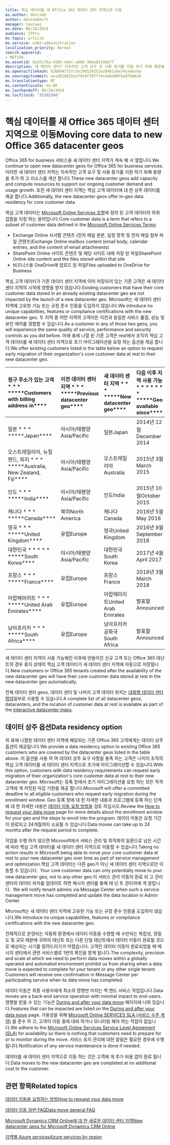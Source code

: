 ```yaml
---
title: 핵심 데이터를 새 Office 365 데이터 센터 지역으로 이동
ms.author: deniseb
author: denisebmsft
manager: laurawi
ms.date: 06/28/2019
audience: ITPro
ms.topic: article
ms.service: o365-administration
localization_priority: Normal
search.appverid:
- MET150
ms.assetid: 0a35176a-e585-4dec-a90b-36be8314667f
description: 새 데이터 센터? 지속적인 고객 요구 및 사용 증가를 지원 하기 위해 용량을 추가 하 고 리소스를 계산 합니다. 또한 새 데이터 센터 지역는 핵심 고객 데이터에 대 한 상주 데이터를 제공 합니다. 핵심 고객 데이터는 Microsoft Online Services 약관 (전자 메일 본문, 일정 항목 및 전자 메일 첨부 파일의 콘텐츠)과 SharePoint Online 사이트 콘텐츠 및 파일에 정의 된 고객 데이터의 하위 집합을 참조 하는 용어입니다. 해당 사이트 내에 저장 되 고 파일을 비즈니스용 OneDrive로 업로드 합니다.
ms.openlocfilehash: 63b094772fc5e199124251e204b116e74cedec0a
ms.sourcegitcommit: aca382b615ce79c9f707f74cda6d90fbe87bb626
ms.translationtype: MT
ms.contentlocale: ko-KR
ms.lasthandoff: 06/28/2019
ms.locfileid: "35392348"
---
```

# <a name="moving-core-data-to-new-office-365-datacenter-geos"></a><span data-ttu-id="65266-105">핵심 데이터를 새 Office 365 데이터 센터 지역으로 이동</span><span class="sxs-lookup"><span data-stu-id="65266-105">Moving core data to new Office 365 datacenter geos</span></span>

<span data-ttu-id="65266-106">Office 365 for business 서비스용 새 데이터 센터 지역가 계속 해 서 열립니다.</span><span class="sxs-lookup"><span data-stu-id="65266-106">We continue to open new datacenter geos for Office 365 for business services.</span></span> <span data-ttu-id="65266-107">이러한 새 데이터 센터 지역는 지속적인 고객 요구 및 사용 증가를 지원 하기 위해 용량을 추가 하 고 리소스를 계산 합니다.</span><span class="sxs-lookup"><span data-stu-id="65266-107">These new datacenter geos add capacity and compute resources to support our ongoing customer demand and usage growth.</span></span> <span data-ttu-id="65266-108">또한 새 데이터 센터 지역는 핵심 고객 데이터에 대 한 상주 데이터를 제공 합니다.</span><span class="sxs-lookup"><span data-stu-id="65266-108">Additionally, the new datacenter geos offer in-geo data residency for core customer data.</span></span> 

<span data-ttu-id="65266-109">핵심 고객 데이터는 [Microsoft Online Services 조항](https://go.microsoft.com/fwlink/p/?LinkID=249048)에 정의 된 고객 데이터의 하위 집합을 지칭 하는 용어입니다.</span><span class="sxs-lookup"><span data-stu-id="65266-109">Core customer data is a term that refers to a subset of customer data defined in the [Microsoft Online Services Terms](https://go.microsoft.com/fwlink/p/?LinkID=249048):</span></span> 
- <span data-ttu-id="65266-110">Exchange Online 사서함 콘텐츠 (전자 메일 본문, 일정 항목 및 전자 메일 첨부 파일 콘텐츠)</span><span class="sxs-lookup"><span data-stu-id="65266-110">Exchange Online mailbox content (email body, calendar entries, and the content of email attachments)</span></span>
- <span data-ttu-id="65266-111">SharePoint Online 사이트 콘텐츠 및 해당 사이트 내에 저장 된 파일</span><span class="sxs-lookup"><span data-stu-id="65266-111">SharePoint Online site content and the files stored within that site</span></span>
- <span data-ttu-id="65266-112">비즈니스용 OneDrive에 업로드 된 파일</span><span class="sxs-lookup"><span data-stu-id="65266-112">Files uploaded to OneDrive for Business</span></span> 
  
<span data-ttu-id="65266-113">핵심 고객 데이터가 기존 데이터 센터 지역에 이미 저장되어 있는 기존 고객은 새 데이터 센터 지역의 시작에 영향을 받지 않습니다.</span><span class="sxs-lookup"><span data-stu-id="65266-113">Existing customers that have their core customer data stored in an already existing datacenter geo are not impacted by the launch of a new datacenter geo.</span></span> <span data-ttu-id="65266-114">Microsoft는 새 데이터 센터 지역에 고유한 기능 또는 규정 준수 인증을 도입하지 않습니다.</span><span class="sxs-lookup"><span data-stu-id="65266-114">We introduce no unique capabilities, features or compliance certifications with the new datacenter geo.</span></span> <span data-ttu-id="65266-115">두 지역 중 어떤 지역의 고객이든 이전과 동일한 서비스 품질, 성능 및 보안 제어를 경험할 수 있습니다.</span><span class="sxs-lookup"><span data-stu-id="65266-115">As a customer in any of those two geos, you will experience the same quality of service, performance and security controls as you did before.</span></span> <span data-ttu-id="65266-116">아래 표에 나열 된 기존 고객은 rest에서 조직의 핵심 고객 데이터를 새 데이터 센터 지역으로 초기 마이그레이션을 요청 하는 옵션을 제공 합니다.</span><span class="sxs-lookup"><span data-stu-id="65266-116">We offer existing customers listed in the table below an option to request early migration of their organization's core customer data at rest to their new datacenter geo.</span></span>
  
|<span data-ttu-id="65266-117">청구 주소가 있는 고객 \* \* \* \*</span><span class="sxs-lookup"><span data-stu-id="65266-117">\*\*\*\*Customers with billing address in\*\*\*\*</span></span>|<span data-ttu-id="65266-118">이전 데이터 센터 지역 \* \* \* \*</span><span class="sxs-lookup"><span data-stu-id="65266-118">\*\*\*\*Previous datacenter geo\*\*\*\*</span></span>|<span data-ttu-id="65266-119">새 데이터 센터 지역 \* \* \* \*</span><span class="sxs-lookup"><span data-stu-id="65266-119">\*\*\*\*New datacenter geo\*\*\*\*</span></span>|<span data-ttu-id="65266-120">다음 이후 지역 사용 가능 \* \* \* \* \* \* \* \*</span><span class="sxs-lookup"><span data-stu-id="65266-120">\*\*\*\*Geo available since\*\*\*\*</span></span>|
|:-----|:-----|:-----|:-----|
|<span data-ttu-id="65266-121">일본 \* \* \* \*</span><span class="sxs-lookup"><span data-stu-id="65266-121">\*\*\*\*Japan\*\*\*\*</span></span>| <span data-ttu-id="65266-122">아시아/태평양</span><span class="sxs-lookup"><span data-stu-id="65266-122">Asia/Pacific</span></span> | <span data-ttu-id="65266-123">일본</span><span class="sxs-lookup"><span data-stu-id="65266-123">Japan</span></span> | <span data-ttu-id="65266-124">2014년 12월</span><span class="sxs-lookup"><span data-stu-id="65266-124">December 2014</span></span> |
|<span data-ttu-id="65266-125">오스트레일리아, 뉴질랜드, 피지 \* \* \* \*</span><span class="sxs-lookup"><span data-stu-id="65266-125">\*\*\*\*Australia, New Zealand, Fiji\*\*\*\*</span></span>| <span data-ttu-id="65266-126">아시아/태평양</span><span class="sxs-lookup"><span data-stu-id="65266-126">Asia/Pacific</span></span> | <span data-ttu-id="65266-127">오스트레일리아</span><span class="sxs-lookup"><span data-stu-id="65266-127">Australia</span></span> | <span data-ttu-id="65266-128">2015년 3월</span><span class="sxs-lookup"><span data-stu-id="65266-128">March 2015</span></span> |
|<span data-ttu-id="65266-129">인도 \* \* \* \*</span><span class="sxs-lookup"><span data-stu-id="65266-129">\*\*\*\*India\*\*\*\*</span></span>| <span data-ttu-id="65266-130">아시아/태평양</span><span class="sxs-lookup"><span data-stu-id="65266-130">Asia/Pacific</span></span> | <span data-ttu-id="65266-131">인도</span><span class="sxs-lookup"><span data-stu-id="65266-131">India</span></span> | <span data-ttu-id="65266-132">2015년 10월</span><span class="sxs-lookup"><span data-stu-id="65266-132">October 2015</span></span> |
|<span data-ttu-id="65266-133">캐나다 \* \* \* \*</span><span class="sxs-lookup"><span data-stu-id="65266-133">\*\*\*\*Canada\*\*\*\*</span></span>| <span data-ttu-id="65266-134">북미</span><span class="sxs-lookup"><span data-stu-id="65266-134">North America</span></span> | <span data-ttu-id="65266-135">캐나다</span><span class="sxs-lookup"><span data-stu-id="65266-135">Canada</span></span> | <span data-ttu-id="65266-136">2016년 5월</span><span class="sxs-lookup"><span data-stu-id="65266-136">May 2016</span></span> |
|<span data-ttu-id="65266-137">영국 \* \* \* \*</span><span class="sxs-lookup"><span data-stu-id="65266-137">\*\*\*\*United Kingdom\*\*\*\*</span></span>| <span data-ttu-id="65266-138">유럽</span><span class="sxs-lookup"><span data-stu-id="65266-138">Europe</span></span> | <span data-ttu-id="65266-139">영국</span><span class="sxs-lookup"><span data-stu-id="65266-139">United Kingdom</span></span> | <span data-ttu-id="65266-140">2016년 9월</span><span class="sxs-lookup"><span data-stu-id="65266-140">September 2016</span></span> |
|<span data-ttu-id="65266-141">대한민국 \* \* \* \* \* \*</span><span class="sxs-lookup"><span data-stu-id="65266-141">\*\*\*\*South Korea\*\*\*\*</span></span>| <span data-ttu-id="65266-142">아시아/태평양</span><span class="sxs-lookup"><span data-stu-id="65266-142">Asia/Pacific</span></span> | <span data-ttu-id="65266-143">대한민국</span><span class="sxs-lookup"><span data-stu-id="65266-143">South Korea</span></span> | <span data-ttu-id="65266-144">2017년 4월</span><span class="sxs-lookup"><span data-stu-id="65266-144">April 2017</span></span> |
|<span data-ttu-id="65266-145">프랑스 \* \* \* \*</span><span class="sxs-lookup"><span data-stu-id="65266-145">\*\*\*\*France\*\*\*\*</span></span>| <span data-ttu-id="65266-146">유럽</span><span class="sxs-lookup"><span data-stu-id="65266-146">Europe</span></span> | <span data-ttu-id="65266-147">프랑스</span><span class="sxs-lookup"><span data-stu-id="65266-147">France</span></span> | <span data-ttu-id="65266-148">2018년 3월</span><span class="sxs-lookup"><span data-stu-id="65266-148">March 2018</span></span> |
|<span data-ttu-id="65266-149">아랍에미리트 \* \* \* \*</span><span class="sxs-lookup"><span data-stu-id="65266-149">\*\*\*\*United Arab Emirates\*\*\*\*</span></span>| <span data-ttu-id="65266-150">유럽</span><span class="sxs-lookup"><span data-stu-id="65266-150">Europe</span></span> | <span data-ttu-id="65266-151">아랍에미리트</span><span class="sxs-lookup"><span data-stu-id="65266-151">United Arab Emirates</span></span> | <span data-ttu-id="65266-152">발표할</span><span class="sxs-lookup"><span data-stu-id="65266-152">Announced</span></span> |
|<span data-ttu-id="65266-153">남아프리카 \* \* \* \*</span><span class="sxs-lookup"><span data-stu-id="65266-153">\*\*\*\*South Africa\*\*\*\*</span></span>| <span data-ttu-id="65266-154">유럽</span><span class="sxs-lookup"><span data-stu-id="65266-154">Europe</span></span> | <span data-ttu-id="65266-155">남아프리카 공화국</span><span class="sxs-lookup"><span data-stu-id="65266-155">South Africa</span></span> | <span data-ttu-id="65266-156">발표할</span><span class="sxs-lookup"><span data-stu-id="65266-156">Announced</span></span> |
  
<span data-ttu-id="65266-157">새 데이터 센터 지역이 사용 가능해진 이후에 만들어진 신규 고객 또는 Office 365 테넌트의 경우 휴지 상태의 핵심 고객 데이터가 새 데이터 센터 지역에 자동으로 저장됩니다.</span><span class="sxs-lookup"><span data-stu-id="65266-157">New customers or Office 365 tenants created after the availability of the new datacenter geo will have their core customer data stored at rest in the new datacenter geo automatically.</span></span>
  
<span data-ttu-id="65266-158">전체 데이터 센터 geos, 데이터 센터 및 나머지 고객 데이터 위치는 [대화형 데이터 센터 맵의](https://office.com/datamaps)일부로 사용할 수 있습니다.</span><span class="sxs-lookup"><span data-stu-id="65266-158">A complete list of all datacenter geos, datacenters, and the location of customer data at rest is available as part of the [interactive datacenter maps](https://office.com/datamaps).</span></span> 
  
## <a name="data-residency-option"></a><span data-ttu-id="65266-159">데이터 상주 옵션</span><span class="sxs-lookup"><span data-stu-id="65266-159">Data residency option</span></span>

<span data-ttu-id="65266-160">위 표에 나열된 데이터 센터 지역에 해당되는 기존 Office 365 고객에게는 데이터 상주 옵션이 제공됩니다.</span><span class="sxs-lookup"><span data-stu-id="65266-160">We provide a data residency option to existing Office 365 customers who are covered by the datacenter geos listed in the table above.</span></span> <span data-ttu-id="65266-161">이 옵션을 사용 하 여 데이터 상주 요구 사항을 충족 하는 고객은 나머지 조직의 핵심 고객 데이터를 새 데이터 센터 지역으로 초기에 마이그레이션할 수 있습니다.</span><span class="sxs-lookup"><span data-stu-id="65266-161">With this option, customers with data residency requirements can request early migration of their organization's core customer data at rest to their new datacenter geo.</span></span>  <span data-ttu-id="65266-162">Microsoft는 등록 창에서 초기 마이그레이션을 요청 하는 모든 적격 고객에 게 커밋된 마감 기한을 제공 합니다.</span><span class="sxs-lookup"><span data-stu-id="65266-162">Microsoft will offer a committed deadline to all eligible customers who request early migration during the enrollment window.</span></span>  <span data-ttu-id="65266-163">Geo 등록 창에 대 한 자세한 내용과 프로그램에 등록 하는 단계에 대 한 자세한 내용은 [데이터 이동 요청 방법을](request-your-data-move.md) 검토 하십시오.</span><span class="sxs-lookup"><span data-stu-id="65266-163">Review the [How to request your data move](request-your-data-move.md) page for more details about the enrollment window for your geo and the steps to enroll into the program.</span></span>  <span data-ttu-id="65266-164">데이터 이동은 요청 기간이 완료되고 24개월까지 소요될 수 있습니다.</span><span class="sxs-lookup"><span data-stu-id="65266-164">Data moves can take up to 24 months after the request period to complete.</span></span>

<span data-ttu-id="65266-165">작업을 수행 하지 않으면 Microsoft에서 서비스 관리 및 최적화의 일환으로 남은 시간에 따라 핵심 고객 데이터를 새 데이터 센터 지역으로 이동할 수 있습니다.</span><span class="sxs-lookup"><span data-stu-id="65266-165">Taking no action results in Microsoft being able to move your core customer data at rest to your new datacenter geo over time as part of service management and optimization.</span></span><span data-ttu-id="65266-166">핵심 고객 데이터는 다른 geo가 아닌 새 데이터 센터 지역으로만 이동할 수 있습니다.</span><span class="sxs-lookup"><span data-stu-id="65266-166">  Your core customer data can only potentially move to your new datacenter geo, not to any other geo.</span></span><span data-ttu-id="65266-167">이 서비스 관리 이동이 완료 되 고 관리 센터의 데이터 위치를 업데이트 하면 메시지 센터를 통해 테 넌 트 관리자에 게 알립니다.</span><span class="sxs-lookup"><span data-stu-id="65266-167">  We will notify tenant admins via Message Center when such a service management move has completed and update the data location in Admin Center.</span></span>
   
<span data-ttu-id="65266-168">Microsoft는 새 데이터 센터 지역에 고유한 기능 또는 규정 준수 인증을 도입하지 않습니다.</span><span class="sxs-lookup"><span data-stu-id="65266-168">We introduce no unique capabilities, features or compliance certifications with the new datacenter geo.</span></span>
    
<span data-ttu-id="65266-p106">전체적으로 운영되는 자동화 환경에서 데이터 이동을 수행할 때 수반되는 복잡성, 정밀도 및 규모 때문에 귀하의 테넌트 또는 다른 단일 테넌트에서 데이터 이동이 완료될 것으로 예상되는 시기를 알려드리기가 어렵습니다. 고객은 데이터 이동이 완료되었을 때 메시지 센터에서 관련 서비스별로 1번의 확인을 받게 됩니다.</span><span class="sxs-lookup"><span data-stu-id="65266-p106">The complexity, precision and scale at which we need to perform data moves within a globally operated and automated environment prohibit us from sharing when a data move is expected to complete for your tenant or any other single tenant. Customers will receive one confirmation in Message Center per participating service when its data move has completed.</span></span> 
    
<span data-ttu-id="65266-171">데이터 이동은 최종 사용자에게 최소의 영향만 미치는 백 엔드 서비스 작업입니다.</span><span class="sxs-lookup"><span data-stu-id="65266-171">Data moves are a back-end service operation with minimal impact to end-users.</span></span> <span data-ttu-id="65266-172">영향을 받을 수 있는 기능은 [During and after your data move](during-and-after-your-data-move.md) 페이지에 나와 있습니다.</span><span class="sxs-lookup"><span data-stu-id="65266-172">Features that can be impacted are listed on the [During and after your data move](during-and-after-your-data-move.md) page.</span></span> <span data-ttu-id="65266-173">가용성을 위해 [Microsoft Online SERVICES SLA (서비스 수준 계약)](https://go.microsoft.com/fwlink/p/?LinkId=523897) 를 준수 하 고, 고객이 이동 중에 대비 하거나 모니터링 해야 하는 작업이 없습니다.</span><span class="sxs-lookup"><span data-stu-id="65266-173">We adhere to the [Microsoft Online Services Service Level Agreement (SLA)](https://go.microsoft.com/fwlink/p/?LinkId=523897) for availability so there is nothing that customers need to prepare for or to monitor during the move.</span></span> <span data-ttu-id="65266-174">서비스 유지 관리에 대한 알림은 필요한 경우에 수행됩니다.</span><span class="sxs-lookup"><span data-stu-id="65266-174">Notification of any service maintenance is done if needed.</span></span> 

<span data-ttu-id="65266-175">데이터를 새 데이터 센터 지역으로 이동 하는 것은 고객에 게 추가 비용 없이 완료 됩니다.</span><span class="sxs-lookup"><span data-stu-id="65266-175">Data moves to the new datacenter geo are completed at no additional cost to the customer.</span></span>
    
## <a name="related-topics"></a><span data-ttu-id="65266-176">관련 항목</span><span class="sxs-lookup"><span data-stu-id="65266-176">Related topics</span></span> 
 
[<span data-ttu-id="65266-177">데이터 이동을 요청하는 방법</span><span class="sxs-lookup"><span data-stu-id="65266-177">How to request your data move</span></span>](request-your-data-move.md)
    
[<span data-ttu-id="65266-178">데이터 이동 일반 FAQ</span><span class="sxs-lookup"><span data-stu-id="65266-178">Data move general FAQ</span></span>](data-move-faq.md)
  
[<span data-ttu-id="65266-179">Microsoft Dynamics CRM Online에 대 한 새로운 데이터 센터 지역</span><span class="sxs-lookup"><span data-stu-id="65266-179">New datacenter geos for Microsoft Dynamics CRM Online</span></span>](https://go.microsoft.com/fwlink/p/?Linkid=615924)
  
[<span data-ttu-id="65266-180">지역별 Azure services</span><span class="sxs-lookup"><span data-stu-id="65266-180">Azure services by region</span></span>](https://azure.microsoft.com/en-us/regions/)
